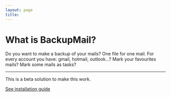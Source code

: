 ```yaml
---
layout: page
title: 
---
```

<div class="jumbotron text-center">
  <h1 class="display-4">What is BackupMail?</h1>
  <p class="lead">Do you want to make a backup of your mails? One file for one mail. For every account you have: gmail, hotmail, outlook...? Mark your favourites mails? Mark some mails as tasks?</p>
  <hr class="my-4">
  <p>This is a beta solution to make this work.</p>
  <p class="lead">
    <a class="btn btn-primary btn-lg" href="#" role="button">See installation guide</a>
  </p>
</div>
